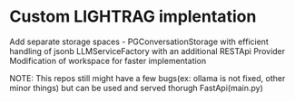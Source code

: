 # Custom LIGHTRAG implentation

Add separate storage spaces - PGConversationStorage with efficient handling of jsonb 
LLMServiceFactory with an additional RESTApi Provider
Modification of workspace for faster implementation

NOTE: This repos still might have a few bugs(ex: ollama is not fixed, other minor things) but can be used and served thorugh FastApi(main.py)
